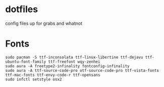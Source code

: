 dotfiles
========

config files up for grabs and whatnot

# Fonts
```
sudo pacman -S ttf-inconsolata ttf-linux-libertine ttf-dejavu ttf-ubuntu-font-family ttf-freefont wqy-zenhei
sudo aura -A freetype2-infinality fontconfig-infinality
sudo aura -A ttf-source-code-pro otf-source-code-pro ttf-vista-fonts ttf-mac-fonts ttf-envy-code-r ttf-opensans
sudo infctl setstyle osx2
```
